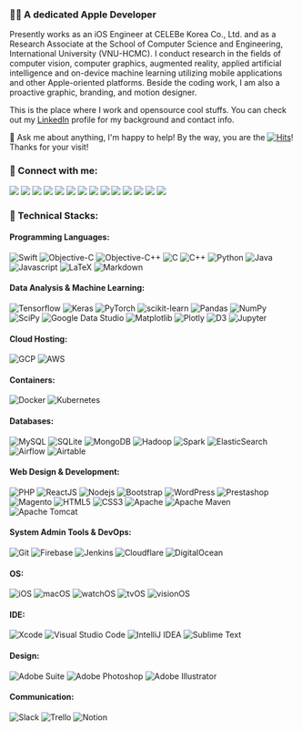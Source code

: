 ### 👨‍💻 A dedicated Apple Developer

<!--
**verny-tran/verny-tran** is a ✨ _special_ ✨ repository because its `README.md` (this file) appears on your GitHub profile.

Here are some ideas to get you started:

- 🔭 I’m currently working on ...
- 🌱 I’m currently learning ...
- 👯 I’m looking to collaborate on ...
- 🤔 I’m looking for help with ...
- 💬 Ask me about ...
- 📫 How to reach me: ...
- 😄 Pronouns: ...
- ⚡ Fun fact: ...
-->

Presently works as an iOS Engineer at CELEBe Korea Co., Ltd. and as a Research Associate at the School of Computer Science and Engineering, International University (VNU-HCMC). I conduct research in the fields of computer vision, computer graphics, augmented reality, applied artificial intelligence and on-device machine learning utilizing mobile applications and other Apple-oriented platforms. Beside the coding work, I am also a proactive graphic, branding, and motion designer.

This is the place where I work and opensource cool stuffs. You can check out my [LinkedIn](https://www.linkedin.com/in/vernytran) profile for my background and contact info.

💬 Ask me about anything, I'm happy to help!
By the way, you are the [![Hits](https://hits.seeyoufarm.com/api/count/incr/badge.svg?url=https%3A%2F%2Fgithub.com%2Fverny-tran&count_bg=%23FFA700&title_bg=%23555555&icon=github.svg&icon_color=%23E7E7E7&title=visitor&edge_flat=false)](https://hits.seeyoufarm.com)! Thanks for your visit!


### 📲 Connect with me:
<a href="mailto:vernytran@icloud.com"><img src="https://img.shields.io/badge/iCloud-%23000000?&logo=icloud&logoColor=white"/></a>
<a href="mailto:vernytran@gmail.com"><img src="https://img.shields.io/badge/Gmail-%23D14836.svg?&logo=gmail&logoColor=white"/></a>
<a href="https://www.linkedin.com/in/vernytran"><img src="https://img.shields.io/badge/LinkedIn-%230077B5.svg?logo=linkedin&logoColor=white"/></a>
<a href="https://github.com/verny-tran"><img src="https://img.shields.io/badge/GitHub-800080.svg?&logo=github&logoColor=white"/></a>
<a href="https://stackoverflow.com/users/12090561/trần-t-dũng"><img src="https://img.shields.io/badge/-StackOverflow-FE7A16?logo=stack-overflow&logoColor=white"/></a>
<a href="https://www.researchgate.net/profile/Dung-Tran-92"><img src="https://img.shields.io/badge/ResearchGate-00CCBB?logo=ResearchGate&logoColor=white"/></a>
<a href="https://medium.com/@vernytran"><img src="https://img.shields.io/badge/Medium-12100E?logo=medium&logoColor=white"/></a>
<a href="discordapp.com/users/verny_tran"><img src="https://img.shields.io/badge/Discord-%235865F2.svg?logo=discord&logoColor=white"/></a>
<a href="https://twitter.com/verny_tran"><img src="https://img.shields.io/badge/X-%23000000.svg?logo=X&logoColor=white"/></a>
<a href="https://www.facebook.com/verniusovich"><img src="https://img.shields.io/badge/Facebook-%233B5998.svg?&logo=facebook&logoColor=white"/></a>
<a href="https://www.instagram.com/my.xcodeproj"><img src="https://img.shields.io/badge/Instagram-%23E4405F.svg?logo=Instagram&logoColor=white"/></a>
<a href="https://www.threads.net/my.xcodeproj"><img src="https://img.shields.io/badge/Threads-000000?logo=Threads&logoColor=white"/></a>
<a href="http://qr.kakao.com/talk/b.w5B0SWnhiClI3Gk76xiA1cwy8-"><img src="https://img.shields.io/badge/KakaoTalk-ffcd00.svg?logo=kakaotalk&logoColor=black"/></a>
<a href="https://line.me/ti/p/VUlkAnCNGi"><img src="https://img.shields.io/badge/LINE-00C300?logo=line&logoColor=white"/></a>

### 🔨 Technical Stacks:

#### Programming Languages:
![Swift](https://img.shields.io/badge/Swift-FA7343?logo=swift&logoColor=white)
![Objective-C](https://img.shields.io/badge/Objective--C-%233A95E3?logo=apple&logoColor=white)
![Objective-C++](https://img.shields.io/badge/Objective--C++-5e5086?logo=apple&logoColor=white)
![C](https://custom-icon-badges.herokuapp.com/badge/C-03599C?logo=c-in-hexagon&logoColor=white)
![C++](https://custom-icon-badges.herokuapp.com/badge/C++-9C033A?logo=cpp2&logoColor=white)
![Python](https://img.shields.io/badge/Python-14354C?logo=python&logoColor=white)
![Java](https://img.shields.io/badge/Java-%23ED8B00?logo=openjdk&logoColor=white)
![Javascript](https://img.shields.io/badge/JavaScript-%23E34F26.svg?logo=javascript&logoColor=white)
![LaTeX](https://img.shields.io/badge/LaTeX-%23008080?logo=latex&logoColor=white)
![Markdown](https://img.shields.io/badge/Markdown-%23000000?logo=markdown&logoColor=white)

#### Data Analysis & Machine Learning:
![Tensorflow](https://img.shields.io/badge/-Tensorflow-%23FF6F00?logo=tensorflow&logoColor=white)
![Keras](https://img.shields.io/badge/Keras%20-%23D00000.svg?logo=Keras&logoColor=white)
![PyTorch](https://img.shields.io/badge/Pytorch%20-ef4b28.svg?logo=Pytorch&logoColor=white)
![scikit-learn](https://img.shields.io/badge/scikit--learn-3191c3.svg?logo=scikit-learn&logoColor=white)
![Pandas](https://img.shields.io/badge/pandas-%23150458.svg?logo=pandas&logoColor=white)
![NumPy](https://img.shields.io/badge/numpy-%23013243.svg?logo=numpy&logoColor=white)
![SciPy](https://img.shields.io/badge/SciPy-%230C55A5.svg?logo=scipy&logoColor=%white)
![Google Data Studio](https://img.shields.io/badge/Google_Data_Studio-3366d0?logo=google-data-studio&logoColor=white)
![Matplotlib](https://img.shields.io/badge/Matplotlib-11557c.svg?logo=Matplotlib&logoColor=white)
![Plotly](https://img.shields.io/badge/Plotly-%233F4F75.svg?logo=plotly&logoColor=white)
![D3](https://img.shields.io/badge/-D3.js-f89d43?logo=d3.js&logoColor=white)
![Jupyter](https://img.shields.io/badge/-jupyter_notebook-%23f37626.svg?logo=jupyter&logoColor=white)

#### Cloud Hosting:
![GCP](https://img.shields.io/badge/-Google_Cloud_Platform-1a73e8?logo=google-cloud&logoColor=white)
![AWS](https://img.shields.io/badge/-Amazon_Web_Services-f29100?logo=amazonaws&logoColor=white)

#### Containers:
![Docker](https://img.shields.io/badge/-Docker-46a2f1?logo=docker&logoColor=white)
![Kubernetes](https://img.shields.io/badge/-Kubernetes-326ce5?logo=kubernetes&logoColor=white)

#### Databases:
![MySQL](https://img.shields.io/badge/-MySQL-F29111?logo=MySQL&logoColor=white)
![SQLite](https://img.shields.io/badge/SQLite-07405e.svg?logo=sqlite&logoColor=white)
![MongoDB](https://img.shields.io/badge/MongoDB-4ea94b.svg?logo=mongodb&logoColor=white)
![Hadoop](https://img.shields.io/badge/Hadoop-f7f700.svg?logo=hadoop&logoColor=white)
![Spark](https://img.shields.io/badge/Spark-db571b.svg?logo=apachespark&logoColor=white)
![ElasticSearch](https://img.shields.io/badge/-ElasticSearch-005571?logo=elasticsearch)
![Airflow](https://img.shields.io/badge/Airflow-017CEE?logo=Apache%20Airflow&logoColor=white)
![Airtable](https://img.shields.io/badge/Airtable-18BFFF?logo=Airtable&logoColor=white)


#### Web Design & Development:
![PHP](https://img.shields.io/badge/PHP-777BB4.svg?logo=php&logoColor=white)
![ReactJS](https://img.shields.io/badge/-ReactJS-%2361DAFB?logo=react&logoColor=white)
![Nodejs](https://img.shields.io/badge/Node.js-43853D.svg?logo=node.js&logoColor=white)
![Bootstrap](https://img.shields.io/badge/-Bootstrap-563D7C?logo=bootstrap&logoColor=white)
![WordPress](https://img.shields.io/badge/Wordpress-21759B?logo=wordpress&logoColor=white)
![Prestashop](https://img.shields.io/badge/Prestashop-d7006b?logo=prestashop&logoColor=white)
![Magento](https://img.shields.io/badge/Magento-f36306?logo=magento&logoColor=white)
![HTML5](https://img.shields.io/badge/-HTML5-E34F26?logo=html5&logoColor=white)
![CSS3](https://img.shields.io/badge/-CSS3-1572B6?logo=css3)
![Apache](https://img.shields.io/badge/-Apache-D22128?logo=Apache&logoColor=white)
![Apache Maven](https://img.shields.io/badge/Apache%20Maven-C71A36?logo=Apache%20Maven&logoColor=white)
![Apache Tomcat](https://img.shields.io/badge/apache%20tomcat-%23b8a04d.svg?logo=apache-tomcat&logoColor=white)

#### System Admin Tools & DevOps:
![Git](https://img.shields.io/badge/git-%23F05033.svg?logo=git&logoColor=white)
![Firebase](https://img.shields.io/badge/firebase-%23039BE5.svg?logo=firebase)
![Jenkins](https://img.shields.io/badge/jenkins-%232C5263.svg?logo=jenkins&logoColor=white)
![Cloudflare](https://img.shields.io/badge/Cloudflare-F38020?logo=Cloudflare&logoColor=white)
![DigitalOcean](https://img.shields.io/badge/DigitalOcean-%230167ff.svg?logo=digitalOcean&logoColor=white)

#### OS:
![iOS](https://img.shields.io/badge/iOS-000000?logo=ios&logoColor=white)
![macOS](https://img.shields.io/badge/macOS-000000?logo=macos&logoColor=white)
![watchOS](https://img.shields.io/badge/macOS-000000?logo=watchos&logoColor=white)
![tvOS](https://img.shields.io/badge/macOS-000000?logo=tvos&logoColor=white)
![visionOS](https://img.shields.io/badge/macOS-000000?logo=visionos&logoColor=white)

#### IDE:
![Xcode](https://img.shields.io/badge/Xcode-007ACC?logo=xcode&logoColor=white)
![Visual Studio Code](https://img.shields.io/badge/Visual%20Studio%20Code-0078d7.svg?logo=visual-studio-code&logoColor=white)
![IntelliJ IDEA](https://img.shields.io/badge/IntelliJIDEA-000000.svg?logo=intellij-idea&logoColor=white)
![Sublime Text](https://img.shields.io/badge/sublime_text-%23575757.svg?logo=sublime-text&logoColor=important)

#### Design:
![Adobe Suite](https://img.shields.io/badge/Adobe%20Suite-FF0000.svg?logo=adobe&logoColor=white)
![Adobe Photoshop](https://img.shields.io/badge/Adobe%20Photoshop-%2331A8FF.svg?logo=adobe%20photoshop&logoColor=white)
![Adobe Illustrator](https://img.shields.io/badge/Adobe%20Illustrator-%23FF9A00.svg?logo=adobe%20illustrator&logoColor=white)

#### Communication:
![Slack](https://img.shields.io/badge/-Slack-E01563?logo=Slack&logoColor=white)
![Trello](https://img.shields.io/badge/-Trello-0079BF?logo=Trello&logoColor=white)
![Notion](https://img.shields.io/badge/Notion-010101.svg?logo=notion&logoColor=white)
